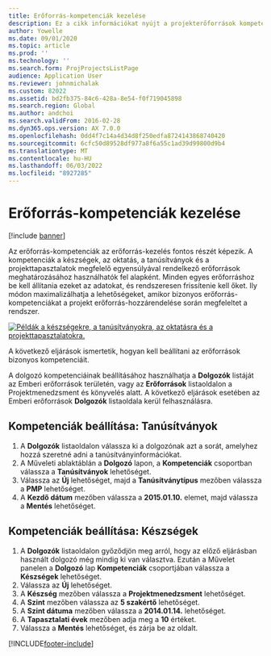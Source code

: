 ```yaml
---
title: Erőforrás-kompetenciák kezelése
description: Ez a cikk információkat nyújt a projekterőforrások kompetenciáinak beállításáról.
author: Yowelle
ms.date: 09/01/2020
ms.topic: article
ms.prod: ''
ms.technology: ''
ms.search.form: ProjProjectsListPage
audience: Application User
ms.reviewer: johnmichalak
ms.custom: 82022
ms.assetid: bd2fb375-84c6-428a-8e54-f0f719045898
ms.search.region: Global
ms.author: andchoi
ms.search.validFrom: 2016-02-28
ms.dyn365.ops.version: AX 7.0.0
ms.openlocfilehash: 0dd4f7c14a4d34d8f250edfa8724143868740420
ms.sourcegitcommit: 6cfc50d89528df977a8f6a55c1ad39d99800d9b4
ms.translationtype: MT
ms.contentlocale: hu-HU
ms.lasthandoff: 06/03/2022
ms.locfileid: "8927285"
---
```

# <a name="manage-resource-competencies"></a>Erőforrás-kompetenciák kezelése

[!include [banner](../includes/banner.md)]

Az erőforrás-kompetenciák az erőforrás-kezelés fontos részét képezik. A kompetenciák a készségek, az oktatás, a tanúsítványok és a projekttapasztalatok megfelelő egyensúlyával rendelkező erőforrások meghatározásához használhatók fel alapként. Minden egyes erőforráshoz be kell állítania ezeket az adatokat, és rendszeresen frissítenie kell őket. Ily módon maximalizálhatja a lehetőségeket, amikor bizonyos erőforrás-kompetenciákat a projekt erőforrás-hozzárendelése során megfeleltet a rendszer.

[![Példák a készségekre, a tanúsítványokra, az oktatásra és a projekttapasztalatokra.](./media/projectresourcing06-1024x383.jpg)](./media/projectresourcing06.jpg)

A következő eljárások ismertetik, hogyan kell beállítani az erőforrások bizonyos kompetenciáit.

A dolgozó kompetenciáinak beállításához használhatja a **Dolgozók** listáját az Emberi erőforrások területén, vagy az **Erőforrások** listaoldalon a Projektmenedzsment és könyvelés alatt. A következő eljárások esetében az Emberi erőforrások **Dolgozók** listaoldala kerül felhasználásra.

## <a name="set-up-competencies-certificates"></a>Kompetenciák beállítása: Tanúsítványok

1. A **Dolgozók** listaoldalon válassza ki a dolgozónak azt a sorát, amelyhez hozzá szeretné adni a tanúsítványinformációkat.
2. A Műveleti ablaktáblán a **Dolgozó** lapon, a **Kompetenciák** csoportban válassza a **Tanúsítványok** lehetőséget.
3. Válassza az **Új** lehetőséget, majd a **Tanúsítványtípus** mezőben válassza a **PMP** lehetőséget.
4. A **Kezdő dátum** mezőben válassza a **2015.01.10.** elemet, majd válassza a **Mentés** lehetőséget.

## <a name="set-up-competencies-skills"></a>Kompetenciák beállítása: Készségek

1. A **Dolgozók** listaoldalon győződjön meg arról, hogy az előző eljárásban használt dolgozó még mindig ki van választva. Ezután a Művelet panelen a **Dolgozó** lap **Kompetenciák** csoportjában válassza a **Készségek** lehetőséget.
2. Válassza az **Új** lehetőséget.
3. A **Készség** mezőben válassza a **Projektmenedzsment** lehetőséget.
4. A **Szint** mezőben válassza az **5 szakértő** lehetőséget.
5. A **Szint dátuma** mezőben válassza a **2014.01.14.** lehetőséget.
6. A **Tapasztalati évek** mezőben adja meg a **10** értéket.
7. Válassza a **Mentés** lehetőséget, és zárja be az oldalt.


[!INCLUDE[footer-include](../includes/footer-banner.md)]